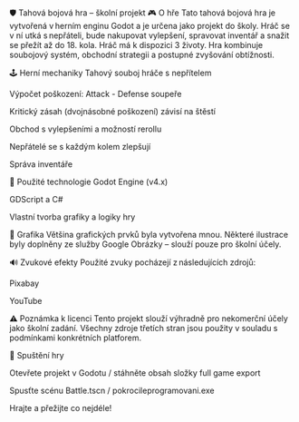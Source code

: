 🛡 Tahová bojová hra – školní projekt
🎮 O hře
Tato tahová bojová hra je vytvořená v herním enginu Godot a je určena jako projekt do školy. Hráč se v ní utká s nepřáteli, bude nakupovat vylepšení, spravovat inventář a snažit se přežít až do 18. kola. 
Hráč má k dispozici 3 životy. Hra kombinuje soubojový systém, obchodní strategii a postupné zvyšování obtížnosti.

🕹 Herní mechaniky
Tahový souboj hráče s nepřítelem

Výpočet poškození: Attack - Defense soupeře

Kritický zásah (dvojnásobné poškození) závisí na štěstí

Obchod s vylepšeními a možností rerollu

Nepřátelé se s každým kolem zlepšují

Správa inventáře

🧩 Použité technologie
Godot Engine (v4.x)

GDScript a C#

Vlastní tvorba grafiky a logiky hry

🎨 Grafika
Většina grafických prvků byla vytvořena mnou. Některé ilustrace byly doplněny ze služby Google Obrázky – slouží pouze pro školní účely.

🔊 Zvukové efekty
Použité zvuky pocházejí z následujících zdrojů:

Pixabay

YouTube

⚠️ Poznámka k licenci
Tento projekt slouží výhradně pro nekomerční účely jako školní zadání. Všechny zdroje třetích stran jsou použity v souladu s podmínkami konkrétních platforem.

📁 Spuštění hry

Otevřete projekt v Godotu / stáhněte obsah složky full game export

Spusťte scénu Battle.tscn / pokrocileprogramovani.exe

Hrajte a přežijte co nejdéle!
